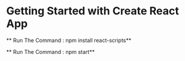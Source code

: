# Getting Started with Create React App

 ** Run The Command : npm install react-scripts**
 
 ** Run The Command : npm start**     

